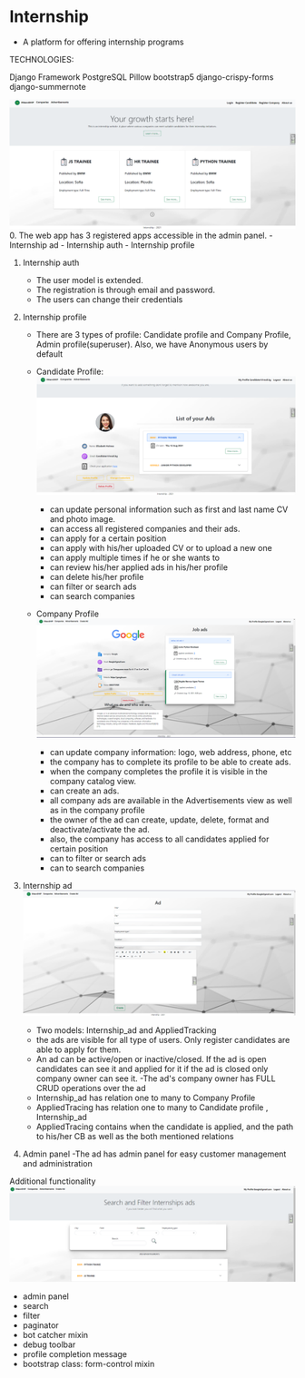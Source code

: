 # Internship
 * A platform for offering internship programs

TECHNOLOGIES:

Django Framework
PostgreSQL
Pillow
bootstrap5
django-crispy-forms
django-summernote




![img.png](img.png)
0. The web app has 3 registered apps accessible in the admin panel. 
    - Internship ad
    - Internship auth
    - Internship profile

1. Internship auth
    - The user model is extended. 
    - The registration is through email and password.
    - The users can change their credentials
    
2. Internship profile 
   - There are 3 types of profile: Candidate profile and Company Profile, Admin profile(superuser). Also, we have Anonymous users by default
   - Candidate Profile:
     ![img_1.png](img_1.png)
        - can update personal information such as first and last name CV and photo image. 
        - can access all registered companies and their ads.
        - can apply for a certain position
        - can apply with his/her uploaded CV оr to upload a new one
        - can apply multiple times if he or she wants to
        - can review his/her applied ads in his/her profile
        - can delete his/her profile
        - can filter or search ads
        - can search companies
     
   - Company Profile
     ![img_2.png](img_2.png)
      - can update company information: logo, web address, phone, etc
      - the company has to complete its profile to be able to create ads.
      - when the company completes the profile it is visible in the company catalog view.
      - can create an ads.
      - all company ads are available in the Advertisements view as well as in the company profile
      - the owner of the ad can create, update, delete, format and deactivate/activate the ad.
      - also, the company has access to all candidates applied for certain position
      - can to filter or search ads
      - can to search companies
    
3. Internship ad
![img_3.png](img_3.png)
    - Two models: Internship_ad and AppliedTracking
    - the ads are visible for all type of users. Only register candidates are able to apply for them.
    - An ad can be active/open or inactive/closed. If the ad is open candidates can see it and applied for it if the ad is closed only company owner can see it.
      -The ad's company owner has FULL CRUD operations over the ad
    - Internship_ad has relation one to many  to Company Profile
    - AppliedTracing has relation one to many  to Candidate profile ,  Internship_ad
    - AppliedTracing contains when the candidate is applied, and the path to his/her CВ as well as the both mentioned relations
    

4. Admin panel
    -The ad has admin panel for easy customer management and administration

Additional functionality
![img_4.png](img_4.png)
- admin panel
- search
- filter
- paginator
- bot catcher mixin
- debug toolbar
- profile completion message
- bootstrap class: form-control mixin

